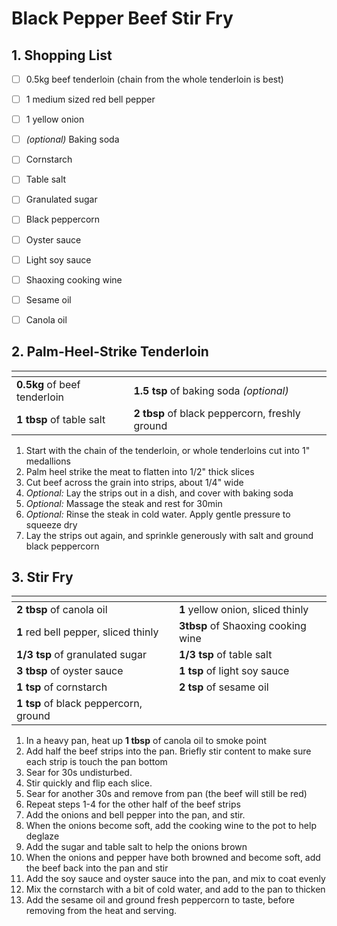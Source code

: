 # Black Pepper Beef Stir Fry

## 1. Shopping List
- [ ] 0.5kg beef tenderloin (chain from the whole tenderloin is best)
- [ ] 1 medium sized red bell pepper
- [ ] 1 yellow onion
- [ ] *(optional)* Baking soda
- [ ] Cornstarch
- [ ] Table salt
- [ ] Granulated sugar
- [ ] Black peppercorn
- [ ] Oyster sauce
- [ ] Light soy sauce
- [ ] Shaoxing cooking wine
- [ ] Sesame oil
- [ ] Canola oil


## 2. Palm-Heel-Strike Tenderloin
|<!-- -->|<!-- -->|
|---|---|
| **0.5kg** of beef tenderloin | **1.5 tsp** of baking soda *(optional)* |
| **1 tbsp** of table salt | **2 tbsp** of black peppercorn, freshly ground |

1. Start with the chain of the tenderloin, or whole tenderloins cut into 1" medallions
2. Palm heel strike the meat to flatten into 1/2" thick slices
3. Cut beef across the grain into strips, about 1/4" wide
4. *Optional:* Lay the strips out in a dish, and cover with baking soda
5. *Optional:* Massage the steak and rest for 30min
6. *Optional:* Rinse the steak in cold water. Apply gentle pressure to squeeze dry
7. Lay the strips out again, and sprinkle generously with salt and ground black peppercorn

## 3. Stir Fry
|<!-- -->|<!-- -->|
|---|---|
| **2 tbsp** of canola oil | **1** yellow onion, sliced thinly | 
| **1** red bell pepper, sliced thinly | **3tbsp** of Shaoxing cooking wine |
| **1/3 tsp** of granulated sugar | **1/3 tsp** of table salt |
| **3 tbsp** of oyster sauce | **1 tsp** of light soy sauce |
| **1 tsp** of cornstarch | **2 tsp** of sesame oil |
| **1 tsp** of black peppercorn, ground | |

1. In a heavy pan, heat up **1 tbsp** of canola oil to smoke point
2. Add half the beef strips into the pan. Briefly stir content to make sure each strip is touch the pan bottom
3. Sear for 30s undisturbed.
4. Stir quickly and flip each slice. 
5. Sear for another 30s and remove from pan (the beef will still be red)
6. Repeat steps 1-4 for the other half of the beef strips
7. Add the onions and bell pepper into the pan, and stir.
8. When the onions become soft, add the cooking wine to the pot to help deglaze
9. Add the sugar and table salt to help the onions brown
10. When the onions and pepper have both browned and become soft, add the beef back into the pan and stir
11. Add the soy sauce and oyster sauce into the pan, and mix to coat evenly
12. Mix the cornstarch with a bit of cold water, and add to the pan to thicken
13. Add the sesame oil and ground fresh peppercorn to taste, before removing from the heat and serving.